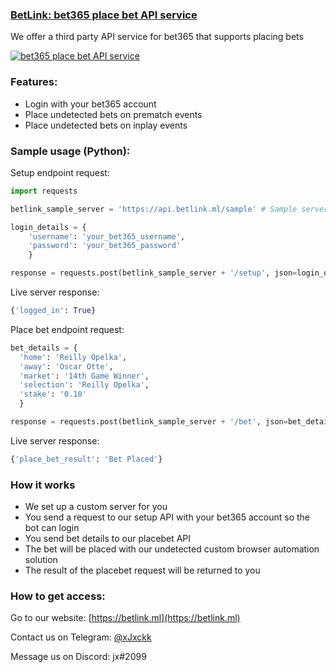 ### [BetLink: bet365 place bet API service](https://betlink.ml)
We offer a third party API service for bet365 that supports placing bets

[![bet365 place bet API service](https://github.com/xjxckk/bet365-place-bet-api-service/blob/master/Placebet.gif)](https://betlink.ml)

### Features:
* Login with your bet365 account
* Place undetected bets on prematch events
* Place undetected bets on inplay events

### Sample usage (Python):
Setup endpoint request:
```python
import requests

betlink_sample_server = 'https://api.betlink.ml/sample' # Sample server to send test requests to

login_details = {
    'username': 'your_bet365_username',
    'password': 'your_bet365_password'
    }

response = requests.post(betlink_sample_server + '/setup', json=login_details)
```
Live server response:
```python
{'logged_in': True}
```

Place bet endpoint request:
```python
bet_details = {
  'home': 'Reilly Opelka',
  'away': 'Oscar Otte',
  'market': '14th Game Winner',
  'selection': 'Reilly Opelka',
  'stake': '0.10'
  }

response = requests.post(betlink_sample_server + '/bet', json=bet_details)
```
Live server response:
```python
{'place_bet_result': 'Bet Placed'}
```

### How it works
* We set up a custom server for you
* You send a request to our setup API with your bet365 account so the bot can login
* You send bet details to our placebet API
* The bet will be placed with our undetected custom browser automation solution
* The result of the placebet request will be returned to you

### How to get access:
Go to our website: [https://betlink.ml](https://betlink.ml)

Contact us on Telegram: [@xJxckk](https://t.me/xJxckk)

Message us on Discord: jx#2099
